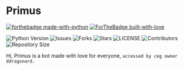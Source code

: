 # Primus

[![forthebadge made-with-python](http://ForTheBadge.com/images/badges/made-with-python.svg)](https://www.python.org/)
[![ForTheBadge built-with-love](http://ForTheBadge.com/images/badges/built-with-love.svg)](https://GitHub.com/Skuzzy_xD/)</br>


![Python Version](https://img.shields.io/badge/python-3.8-green?style=for-the-badge&logo=appveyor)
![Issues](https://img.shields.io/github/issues/MrHonekawa/Primus?style=for-the-badge&logo=appveyor)
![Forks](https://img.shields.io/github/forks/MrHonekawa/Primus?style=for-the-badge&logo=appveyor)
![Stars](https://img.shields.io/github/stars/MrHonekawa/Primus?style=for-the-badge&logo=appveyor)
![LICENSE](https://img.shields.io/github/license/MrHonekawa/Primus?style=for-the-badge&logo=appveyor)
![Contributors](https://img.shields.io/github/contributors/MrHonekawa/Primus?style=for-the-badge&logo=appveyor)
![Repository Size](https://img.shields.io/github/repo-size/MrHonekawa/Primus?style=for-the-badge&logo=appveyor)</br>

Hi, Primus is a bot made with love for everyone, `accessed by ceg owner ddragonard.`
